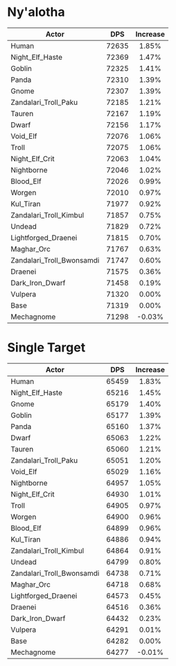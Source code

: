 # Ny'alotha
| Actor | DPS | Increase |
|---|:---:|:---:|
|Human|72635|1.85%|
|Night_Elf_Haste|72369|1.47%|
|Goblin|72325|1.41%|
|Panda|72310|1.39%|
|Gnome|72307|1.39%|
|Zandalari_Troll_Paku|72185|1.21%|
|Tauren|72167|1.19%|
|Dwarf|72156|1.17%|
|Void_Elf|72076|1.06%|
|Troll|72075|1.06%|
|Night_Elf_Crit|72063|1.04%|
|Nightborne|72046|1.02%|
|Blood_Elf|72026|0.99%|
|Worgen|72010|0.97%|
|Kul_Tiran|71977|0.92%|
|Zandalari_Troll_Kimbul|71857|0.75%|
|Undead|71829|0.72%|
|Lightforged_Draenei|71815|0.70%|
|Maghar_Orc|71767|0.63%|
|Zandalari_Troll_Bwonsamdi|71747|0.60%|
|Draenei|71575|0.36%|
|Dark_Iron_Dwarf|71458|0.19%|
|Vulpera|71320|0.00%|
|Base|71319|0.00%|
|Mechagnome|71298|-0.03%|

# Single Target
| Actor | DPS | Increase |
|---|:---:|:---:|
|Human|65459|1.83%|
|Night_Elf_Haste|65216|1.45%|
|Gnome|65179|1.40%|
|Goblin|65177|1.39%|
|Panda|65160|1.37%|
|Dwarf|65063|1.22%|
|Tauren|65060|1.21%|
|Zandalari_Troll_Paku|65051|1.20%|
|Void_Elf|65029|1.16%|
|Nightborne|64957|1.05%|
|Night_Elf_Crit|64930|1.01%|
|Troll|64905|0.97%|
|Worgen|64900|0.96%|
|Blood_Elf|64899|0.96%|
|Kul_Tiran|64886|0.94%|
|Zandalari_Troll_Kimbul|64864|0.91%|
|Undead|64799|0.80%|
|Zandalari_Troll_Bwonsamdi|64738|0.71%|
|Maghar_Orc|64718|0.68%|
|Lightforged_Draenei|64573|0.45%|
|Draenei|64516|0.36%|
|Dark_Iron_Dwarf|64432|0.23%|
|Vulpera|64291|0.01%|
|Base|64282|0.00%|
|Mechagnome|64277|-0.01%|

